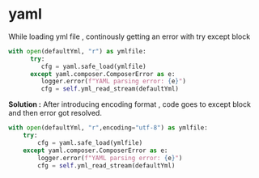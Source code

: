 # yaml

While loading yml file , continously getting an error with try except block

```python
with open(defaultYml, "r") as ymlfile:
      try:
         cfg = yaml.safe_load(ymlfile)
      except yaml.composer.ComposerError as e:
         logger.error(f"YAML parsing error: {e}")
         cfg = self.yml_read_stream(defaultYml)
```

**Solution :**
After introducing encoding format , code goes to except block and then error got resolved.

```python
with open(defaultYml, "r",encoding="utf-8") as ymlfile:
    try:
        cfg = yaml.safe_load(ymlfile)
    except yaml.composer.ComposerError as e:
        logger.error(f"YAML parsing error: {e}")
        cfg = self.yml_read_stream(defaultYml)
```